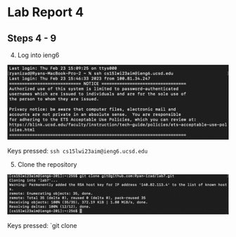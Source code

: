 # Lab Report 4

## Steps 4 - 9

4. Log into ieng6

![Image](ssh.png)

Keys pressed: `ssh cs15lwi23aim@ieng6.ucsd.edu` <enter>

5. Clone the repository 

![Image](clone.png)

Keys pressed: `git clone <ctrl v> <enter>
  
